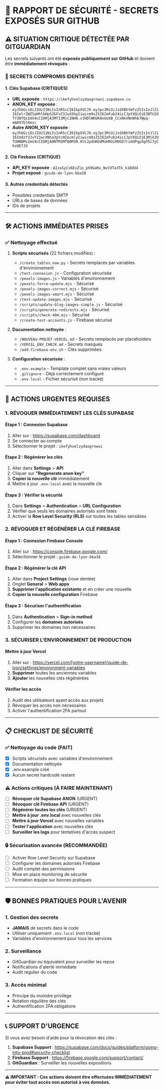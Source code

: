# 🚨 RAPPORT DE SÉCURITÉ - SECRETS EXPOSÉS SUR GITHUB

## ⚠️ SITUATION CRITIQUE DÉTECTÉE PAR GITGUARDIAN

Les secrets suivants ont été **exposés publiquement sur GitHub** et doivent être **immédiatement révoqués** :

### 🔴 SECRETS COMPROMIS IDENTIFIÉS

#### 1. **Clés Supabase (CRITIQUES)**
- **URL exposée** : `https://ikefyhxelzydaogrnwxi.supabase.co`
- **ANON_KEY exposée** : `eyJhbGciOiJIUzI1NiIsInR5cCI6IkpXVCJ9.eyJpc3MiOiJzdXBhYmFzZSIsInJlZiI6ImlrZWZ5aHhlbHp5ZGFvZ3Jud3hpIiwicm9sZSI6ImFub24iLCJpYXQiOjE3NTU2OTY3NTQsImV4cCI6MjA3MTI3Mjc1NH0.vJHDlWKUK0xUoXB_CCxNkVNnWhb7Wpq-mA097blKmzc`
- **Autre ANON_KEY exposée** : `eyJhbGciOiJIUzI1NiIsInR5cCI6IkpXVCJ9.eyJpc3MiOiJzdXBhYmFzZSIsInJlZiI6ImdzY3JvY21wcXNha3ptcHZocmlyIiwicm9sZSI6ImFub24iLCJpYXQiOjE3Mjk3OTU0NDMsImV4cCI6MjA0NTM3MTQ0M30.HlCJpdUKDdMuHROiMOGD7rzddPqpXgh5c7yChzQEfJU`

#### 2. **Clé Firebase (CRITIQUE)**
- **API_KEY exposée** : `AIzaSyCx6EvZlp_pX9GaRu_NvCHTa3Tk_k18OU4`
- **Projet exposé** : `guide-de-lyon-b6a38`

#### 3. **Autres credentials détectés**
- Possibles credentials SMTP
- URLs de bases de données
- IDs de projets

---

## 🛠️ ACTIONS IMMÉDIATES PRISES

### ✅ **Nettoyage effectué**

1. **Scripts sécurisés** (22 fichiers modifiés) :
   - `/create_tables_now.py` - Secrets remplacés par variables d'environnement
   - `/test-connexion.js` - Configuration sécurisée
   - `/pexels-images.js` - Variables d'environnement
   - `/pexels-force-update.mjs` - Sécurisé
   - `/pexels-images-correct.mjs` - Sécurisé
   - `/pexels-images-smart.mjs` - Sécurisé
   - `/test-update-images.mjs` - Sécurisé
   - `/scripts/update-blog-images-simple.js` - Sécurisé
   - `/scripts/generate-redirects.mjs` - Sécurisé
   - `/scripts/check-404.mjs` - Sécurisé
   - `/create-test-accounts.js` - Firebase sécurisé

2. **Documentation nettoyée** :
   - `/NOUVEAU-PROJET-VERCEL.md` - Secrets remplacés par placeholders
   - `/VERCEL_ENV_CHECK.md` - Secrets masqués
   - `/add-firebase-env.sh` - Clés supprimées

3. **Configuration sécurisée** :
   - `.env.example` - Template complet sans vraies valeurs
   - `.gitignore` - Déjà correctement configuré
   - `.env.local` - Fichier sécurisé (non tracké)

---

## 🚨 ACTIONS URGENTES REQUISES

### 1. **RÉVOQUER IMMÉDIATEMENT LES CLÉS SUPABASE**

#### Étape 1 : Connexion Supabase
1. Aller sur : https://supabase.com/dashboard
2. Se connecter au compte
3. Sélectionner le projet : `ikefyhxelzydaogrnwxi`

#### Étape 2 : Régénérer les clés
1. Aller dans **Settings** > **API**
2. Cliquer sur **"Regenerate anon key"**
3. **Copier la nouvelle clé** immédiatement
4. Mettre à jour `.env.local` avec la nouvelle clé

#### Étape 3 : Vérifier la sécurité
1. Dans **Settings** > **Authentication** > **URL Configuration**
2. Vérifier que seuls les domaines autorisés sont listés
3. Activer la **Row Level Security (RLS)** sur toutes les tables sensibles

### 2. **RÉVOQUER ET RÉGÉNÉRER LA CLÉ FIREBASE**

#### Étape 1 : Connexion Firebase Console
1. Aller sur : https://console.firebase.google.com/
2. Sélectionner le projet : `guide-de-lyon-b6a38`

#### Étape 2 : Régénérer la clé API
1. Aller dans **Project Settings** (roue dentée)
2. Onglet **General** > **Web apps**
3. **Supprimer l'application existante** et en créer une nouvelle
4. **Copier la nouvelle configuration** Firebase

#### Étape 3 : Sécuriser l'authentification
1. Dans **Authentication** > **Sign-in method**
2. Configurer les **domaines autorisés**
3. Supprimer les domaines non nécessaires

### 3. **SÉCURISER L'ENVIRONNEMENT DE PRODUCTION**

#### Mettre à jour Vercel
1. Aller sur : https://vercel.com/[votre-username]/guide-de-lyon/settings/environment-variables
2. **Supprimer** toutes les anciennes variables
3. **Ajouter** les nouvelles clés régénérées

#### Vérifier les accès
1. Audit des utilisateurs ayant accès aux projets
2. Révoquer les accès non nécessaires
3. Activer l'authentification 2FA partout

---

## 📋 CHECKLIST DE SÉCURITÉ

### ✅ Nettoyage du code (FAIT)
- [x] Scripts sécurisés avec variables d'environnement
- [x] Documentation nettoyée
- [x] .env.example créé
- [x] Aucun secret hardcodé restant

### ⚠️ Actions critiques (À FAIRE MAINTENANT)
- [ ] **Révoquer clé Supabase ANON** (URGENT)
- [ ] **Révoquer clé Firebase API** (URGENT)  
- [ ] **Régénérer toutes les clés** (URGENT)
- [ ] **Mettre à jour .env.local** avec nouvelles clés
- [ ] **Mettre à jour Vercel** avec nouvelles variables
- [ ] **Tester l'application** avec nouvelles clés
- [ ] **Surveiller les logs** pour tentatives d'accès suspect

### 🔒 Sécurisation avancée (RECOMMANDÉE)
- [ ] Activer Row Level Security sur Supabase
- [ ] Configurer les domaines autorisés Firebase
- [ ] Audit complet des permissions
- [ ] Mise en place monitoring de sécurité
- [ ] Formation équipe sur bonnes pratiques

---

## 🛡️ BONNES PRATIQUES POUR L'AVENIR

### 1. **Gestion des secrets**
- **JAMAIS** de secrets dans le code
- Utiliser uniquement `.env.local` (non tracké)
- Variables d'environnement pour tous les services

### 2. **Surveillance**
- GitGuardian ou équivalent pour surveiller les repos
- Notifications d'alerte immédiate
- Audit régulier du code

### 3. **Accès minimal**
- Principe du moindre privilège
- Rotation régulière des clés
- Authentification 2FA obligatoire

---

## 📞 SUPPORT D'URGENCE

Si vous avez besoin d'aide pour la révocation des clés :

1. **Supabase Support** : https://supabase.com/docs/guides/platform/going-into-prod#security-checklist
2. **Firebase Support** : https://firebase.google.com/support/contact/
3. **GitGuardian** : Surveiller les nouvelles expositions

---

**⚠️ IMPORTANT : Ces actions doivent être effectuées IMMÉDIATEMENT pour éviter tout accès non autorisé à vos données.**